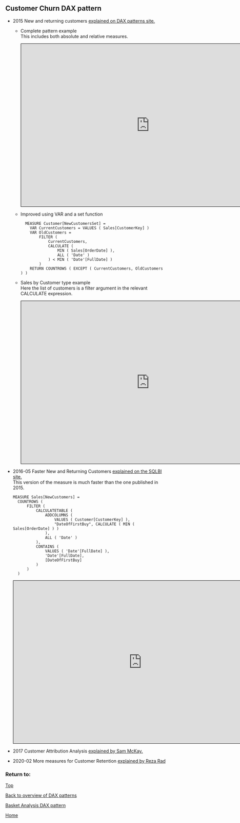 <style>
    iframe {
      border: 1px solid black;
      width: 800px;
      height: 506px;
    }
</style>


## Customer Churn DAX pattern
  
  
- 2015 New and returning customers [explained on DAX patterns site.](https://www.daxpatterns.com/new-and-returning-customers/)

  - Complete pattern example   
    This includes both absolute and relative measures.
      
    <iframe id="iframe-cc-4" title="customer-churn-4" importance="low"  allow="fullscreen" 
    src="https://app.powerbi.com/view?r=eyJrIjoiYmRkZTIyNTgtMTM1Yi00ZWNlLWI0MTMtNjRmNWFmZTI4NmJlIiwidCI6Ijg1OTBlYTFlLTdiMjctNDJlNS04MTdmLTZjOGYzNzE5ZjMxNCJ9"></iframe><br>

  - Improved using VAR and a set function

    ```
      MEASURE Customer[NewCustomersSet] =
        VAR CurrentCustomers = VALUES ( Sales[CustomerKey] )
        VAR OldCustomers = 
            FILTER (
                CurrentCustomers,
                CALCULATE (
                    MIN ( Sales[OrderDate] ), 
                    ALL ( 'Date' )
                ) < MIN ( 'Date'[FullDate] )
            )
        RETURN COUNTROWS ( EXCEPT ( CurrentCustomers, OldCustomers ) )
    ```
    
  - Sales by Customer type example   
    Here the list of customers is a filter argument in the relevant CALCULATE expression.
      
    <iframe id="iframe-cc-4" title="customer-churn-4" importance="low"  allow="fullscreen" 
    src="https://app.powerbi.com/view?r=eyJrIjoiMDU2MGI1MzQtZDNhMS00MWZlLWIwOTYtYmFmYWI5MzZhZmVjIiwidCI6Ijg1OTBlYTFlLTdiMjctNDJlNS04MTdmLTZjOGYzNzE5ZjMxNCJ9"></iframe><br>


- 2016-05 Faster New and Returning Customers [explained on the SQLBI site.](https://www.sqlbi.com/articles/computing-new-customers-in-dax/)   
  This version of the measure is much faster than the one published in 2015.

  ```
  MEASURE Sales[NewCustomers] =
    COUNTROWS (
        FILTER (
            CALCULATETABLE (
                ADDCOLUMNS (
                    VALUES ( Customer[CustomerKey] ),
                    "DateOfFirstBuy", CALCULATE ( MIN ( Sales[OrderDate] ) )
                ),
                ALL ( 'Date' )
            ),
            CONTAINS (
                VALUES ( 'Date'[FullDate] ), 
                'Date'[FullDate], 
                [DateOfFirstBuy] 
            )
        )
    )
  ```
  
    <iframe id="iframe-cc-1" title="customer-churn-1" importance="low" allow="fullscreen"
    src="https://app.powerbi.com/view?r=eyJrIjoiMDZkOTI5NjMtZDk3OC00OWU5LTgxMDMtZDJmNTE0ZWM3MTIwIiwidCI6Ijg1OTBlYTFlLTdiMjctNDJlNS04MTdmLTZjOGYzNzE5ZjMxNCJ9"></iframe><br>
    

- 2017 Customer Attribution Analysis [explained by Sam McKay.](https://blog.enterprisedna.co/customer-attrition-analysis-advanced-dax-in-power-bi/)

- 2020-02 More measures for Customer Retention [explained by Reza Rad](https://radacad.com/customer-retention-in-power-bi-dax-measures)
  
### Return to: 
[Top](#customer-churn-dax-pattern)
  
[Back to overview of DAX patterns](/Power-BI-samples-DAX-patterns/)
 
[Basket Analysis DAX pattern](/Power-BI-samples-DAX-patterns/basket-analysis/)
  
[Home](/.)
